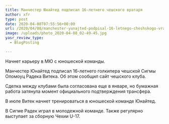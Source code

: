 ```yaml
---
title: Манчестер Юнайтед подписал 16-летнего чешского вратаря
author: xfr
type: post
date: 2020-04-08T07:55:56+00:00
url: /2020/04/08/manchester-yunajted-podpisal-16-letnego-cheshskogo-vratarya/
image: /uploads/photo_2020-04-08_02-49-45.jpg
yasr_review_type:
  - BlogPosting

---
```

Начнет карьеру в МЮ с юношеской команды.

Манчестер Юнайтед подписал 16-летнего голкипера чешской Сигмы Оломоуц Радека Витека. Об этом сообщил сайт чешского клуба.

Сделка между клубами была согласована еще в январе, но бумажная работа затянула момент официального подтверждения трансфера.

В июле Витек начнет тренироваться в юношеской команде Юнайтед.

В Сигме Радек играл в молодежной команде. Также регулярно выступает за сборную Чехии U-17.